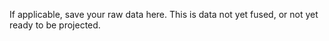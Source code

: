 If applicable, save your raw data here. This is data not yet fused, or not yet ready to be projected.
